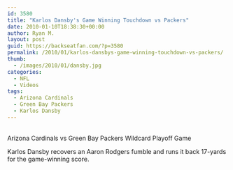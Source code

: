 ```yaml
---
id: 3580
title: "Karlos Dansby's Game Winning Touchdown vs Packers"
date: 2010-01-10T18:38:30+00:00
author: Ryan M.
layout: post
guid: https://backseatfan.com/?p=3580
permalink: /2010/01/karlos-dansbys-game-winning-touchdown-vs-packers/
thumb:
  - /images/2010/01/dansby.jpg
categories:
  - NFL
  - Videos
tags:
  - Arizona Cardinals
  - Green Bay Packers
  - Karlos Dansby
---
```


<div class="entry">
  <p>
    <br /> Arizona Cardinals vs Green Bay Packers Wildcard Playoff Game
  </p>

  <p>
    Karlos Dansby recovers an Aaron Rodgers fumble and runs it back 17-yards for the game-winning score.
  </p>
</div>
